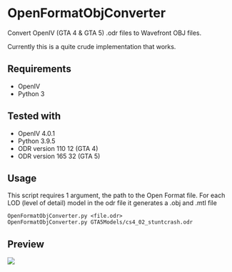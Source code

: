 # OpenFormatObjConverter
Convert OpenIV (GTA 4 & GTA 5) .odr files to Wavefront OBJ files.

Currently this is a quite crude implementation that works.

Requirements
--------------
- OpenIV
- Python 3

Tested with
--------------
- OpenIV 4.0.1
- Python 3.9.5
- ODR version 110 12 (GTA 4)
- ODR version 165 32 (GTA 5)

Usage
--------------
This script requires 1 argument, the path to the Open Format file.
For each LOD (level of detail) model in the odr file it generates a .obj and .mtl file

    OpenFormatObjConverter.py <file.odr>
    OpenFormatObjConverter.py GTA5Models/cs4_02_stuntcrash.odr

Preview
--------------
![](https://raw.githubusercontent.com/svenar-nl/OpenFormatObjConverter/master/images/preview.png)
